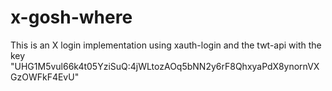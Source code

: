 # x-gosh-where
This is an X login implementation using xauth-login and the twt-api with the key "UHG1M5vul66k4t05YziSuQ:4jWLtozAOq5bNN2y6rF8QhxyaPdX8ynornVXGzOWFkF4EvU"

